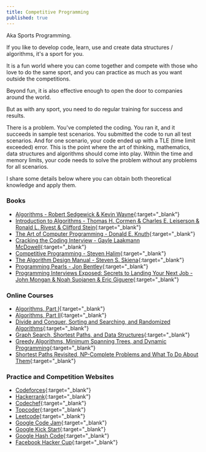 ```yaml
---
title: Competitive Programming
published: true
---
```


Aka Sports Programming.

If you like to develop code, learn, use and create data structures / algorithms, it's a sport for you.

It is a fun world where you can come together and compete with those who love to do the same sport, and you can practice as much as you want outside the competitions.

Beyond fun, it is also effective enough to open the door to companies around the world.

But as with any sport, you need to do regular training for success and results.

There is a problem. You've completed the coding. You ran it, and it succeeds in sample test scenarios. You submitted the code to run all test scenarios. And for one scenario, your code ended up with a TLE (time limit exceeded) error. This is the point where the art of thinking, mathematics, data structures and algorithms should come into play. Within the time and memory limits, your code needs to solve the problem without any problems for all scenarios.

I share some details below where you can obtain both theoretical knowledge and apply them.

### Books

* [Algorithms - Robert Sedgewick & Kevin Wayne](https://amzn.to/3J238Xo){:target="_blank"}
* [Introduction to Algorithms - Thomas H. Cormen & Charles E. Leiserson & Ronald L. Rivest & Clifford Stein](https://amzn.to/3PRgibH){:target="_blank"}
* [The Art of Computer Programming - Donald E. Knuth](https://amzn.to/3S0Ggvd){:target="_blank"}
* [Cracking the Coding Interview - Gayle Laakmann McDowell](https://amzn.to/3J23mhc){:target="_blank"}
* [Competitive Programming - Steven Halim](https://amzn.to/3zz0i9f){:target="_blank"}
* [The Algorithm Design Manual - Steven S. Skiena](https://amzn.to/3cBc8Xg){:target="_blank"}
* [Programming Pearls - Jon Bentley](https://amzn.to/3J2iOtJ){:target="_blank"}
* [Programming Interviews Exposed: Secrets to Landing Your Next Job - John Mongan & Noah Suojanen & Eric Giguere](https://amzn.to/3z3OOsU){:target="_blank"}


### Online Courses

* [Algorithms, Part I](https://www.coursera.org/learn/algorithms-part1){:target="_blank"}
* [Algorithms, Part II](https://www.coursera.org/learn/algorithms-part2){:target="_blank"}
* [Divide and Conquer, Sorting and Searching, and Randomized Algorithms](https://www.coursera.org/learn/algorithms-divide-conquer){:target="_blank"}
* [Graph Search, Shortest Paths, and Data Structures](https://www.coursera.org/learn/algorithms-graphs-data-structures){:target="_blank"}
* [Greedy Algorithms, Minimum Spanning Trees, and Dynamic Programming](https://www.coursera.org/learn/algorithms-greedy){:target="_blank"}
* [Shortest Paths Revisited, NP-Complete Problems and What To Do About Them](https://www.coursera.org/learn/algorithms-npcomplete){:target="_blank"}


### Practice and Competition Websites

* [Codeforces](https://codeforces.com){:target="_blank"}
* [Hackerrank](https://hackerrank.com){:target="_blank"}
* [Codechef](https://codechef.com){:target="_blank"}
* [Topcoder](https://topcoder.com){:target="_blank"}
* [Leetcode](https://leetcode.com){:target="_blank"}
* [Google Code Jam](https://codingcompetitions.withgoogle.com/codejam){:target="_blank"}
* [Google Kick Start](https://codingcompetitions.withgoogle.com/kickstart){:target="_blank"}
* [Google Hash Code](https://codingcompetitions.withgoogle.com/hashcode){:target="_blank"}
* [Facebook Hacker Cup](https://www.facebook.com/hackercup){:target="_blank"}
